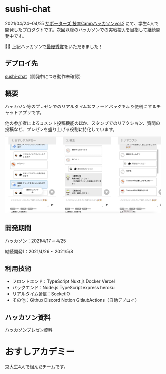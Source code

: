# sushi-chat
2021/04/24~04/25 [サポーターズ 技育Campハッカソンvol.2](https://talent.supporterz.jp/events/4dd93ba8-1fde-477a-8706-2d17f46c1c4d/) にて、学生4人で開発したプロダクトです。次回以降のハッカソンでの実戦投入を目指して継続開発中です。

🎉🎉 上記ハッカソンで[最優秀賞](https://twitter.com/geek_pjt/status/1386253688604266496)をいただきました！

## デプロイ先
[sushi-chat](https://sushi-chat-server.herokuapp.com)（開発中につき動作未確認）

## 概要
ハッカソン等のプレゼンでのリアルタイムなフィードバックをより便利にするチャットアプリです。

他の参加者によるコメント投稿機能のほか、スタンプでのリアクション、質問の投稿など、プレゼンを盛り上げる役割に特化しています。

![スクリーンショット](/resource/pc-screenshot.jpeg)

## 開発期間
ハッカソン：2021/4/17 ~ 4/25

継続開発1：2021/4/26 ~ 2021/5/8

## 利用技術
- フロントエンド：TypeScript Nuxt.js Docker Vercel
- バックエンド：Node.js TypeScript express heroku
- リアルタイム通信：SocketIO
- その他：Github Discord Notion GithubActions（自動デプロイ）

## ハッカソン資料
[ハッカソンプレゼン資料](https://docs.google.com/presentation/d/1A8hxD4WBBODAvX_OhhWMsc2PKykCHYYPn0KdOFvcwsg/edit?usp=sharing)

# おすしアカデミー
京大生4人で組んだチームです。
